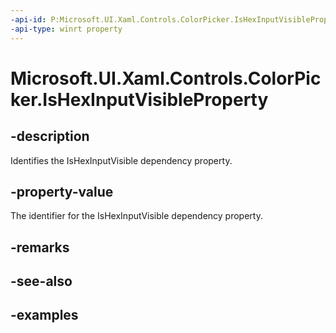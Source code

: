 ```yaml
---
-api-id: P:Microsoft.UI.Xaml.Controls.ColorPicker.IsHexInputVisibleProperty
-api-type: winrt property
---
```

<!-- Property syntax.
public DependencyProperty IsHexInputVisibleProperty { get; }
-->

# Microsoft.UI.Xaml.Controls.ColorPicker.IsHexInputVisibleProperty


## -description

Identifies the IsHexInputVisible dependency property.


## -property-value

The identifier for the IsHexInputVisible dependency property.


## -remarks


## -see-also


## -examples


